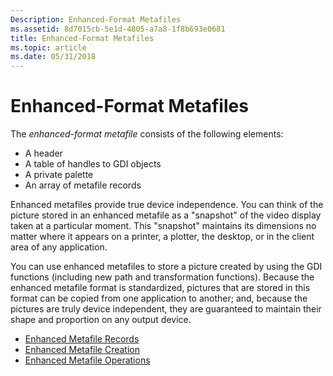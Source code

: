 ```yaml
---
Description: Enhanced-Format Metafiles
ms.assetid: 8d7015cb-5e1d-4805-a7a8-1f8b693e0681
title: Enhanced-Format Metafiles
ms.topic: article
ms.date: 05/31/2018
---
```


# Enhanced-Format Metafiles

The *enhanced-format metafile* consists of the following elements:

-   A header
-   A table of handles to GDI objects
-   A private palette
-   An array of metafile records

Enhanced metafiles provide true device independence. You can think of the picture stored in an enhanced metafile as a "snapshot" of the video display taken at a particular moment. This "snapshot" maintains its dimensions no matter where it appears on a printer, a plotter, the desktop, or in the client area of any application.

You can use enhanced metafiles to store a picture created by using the GDI functions (including new path and transformation functions). Because the enhanced metafile format is standardized, pictures that are stored in this format can be copied from one application to another; and, because the pictures are truly device independent, they are guaranteed to maintain their shape and proportion on any output device.

-   [Enhanced Metafile Records](enhanced-metafile-records.md)
-   [Enhanced Metafile Creation](enhanced-metafile-creation.md)
-   [Enhanced Metafile Operations](enhanced-metafile-operations.md)

 

 



